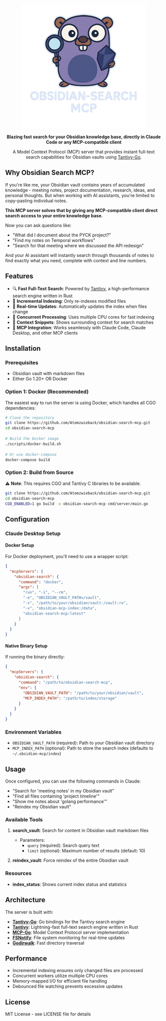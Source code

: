 <div align="center">
  <img src="logo.png" alt="Obsidian Search MCP Logo" width="400">

  **Blazing fast search for your Obsidian knowledge base, directly in Claude Code or any MCP-compatible client**

  A Model Context Protocol (MCP) server that provides instant full-text search capabilities for Obsidian vaults using [Tantivy-Go](https://github.com/anyproto/tantivy-go).
</div>

## Why Obsidian Search MCP?

If you're like me, your Obsidian vault contains years of accumulated knowledge - meeting notes, project documentation, research, ideas, and personal thoughts. But when working with AI assistants, you're limited to copy-pasting individual notes. 

**This MCP server solves that by giving any MCP-compatible client direct search access to your entire knowledge base.**

Now you can ask questions like:
- "What did I document about the PYCK project?"
- "Find my notes on Temporal workflows"
- "Search for that meeting where we discussed the API redesign"

And your AI assistant will instantly search through thousands of notes to find exactly what you need, complete with context and line numbers.

## Features

- 🔍 **Fast Full-Text Search**: Powered by [Tantivy](https://github.com/quickwit-oss/tantivy), a high-performance search engine written in Rust
- 📁 **Incremental Indexing**: Only re-indexes modified files
- 🔄 **Real-time Updates**: Automatically updates the index when files change
- 🚀 **Concurrent Processing**: Uses multiple CPU cores for fast indexing
- 📍 **Context Snippets**: Shows surrounding context for search matches
- 🔗 **MCP Integration**: Works seamlessly with Claude Code, Claude Desktop, and other MCP clients

## Installation

### Prerequisites

- Obsidian vault with markdown files
- Either Go 1.20+ OR Docker

### Option 1: Docker (Recommended)

The easiest way to run the server is using Docker, which handles all CGO dependencies:

```bash
# Clone the repository
git clone https://github.com/Atomzwieback/obsidian-search-mcp.git
cd obsidian-search-mcp

# Build the Docker image
./scripts/docker-build.sh

# Or use docker-compose
docker-compose build
```

### Option 2: Build from Source

⚠️ **Note**: This requires CGO and Tantivy C libraries to be available.

```bash
git clone https://github.com/Atomzwieback/obsidian-search-mcp.git
cd obsidian-search-mcp
CGO_ENABLED=1 go build -o obsidian-search-mcp cmd/server/main.go
```

## Configuration

### Claude Desktop Setup

#### Docker Setup

For Docker deployment, you'll need to use a wrapper script:

```json
{
  "mcpServers": {
    "obsidian-search": {
      "command": "docker",
      "args": [
        "run", "-i", "--rm",
        "-e", "OBSIDIAN_VAULT_PATH=/vault",
        "-v", "/path/to/your/obsidian/vault:/vault:ro",
        "-v", "obsidian-mcp-index:/data",
        "obsidian-search-mcp:latest"
      ]
    }
  }
}
```

#### Native Binary Setup

If running the binary directly:

```json
{
  "mcpServers": {
    "obsidian-search": {
      "command": "/path/to/obsidian-search-mcp",
      "env": {
        "OBSIDIAN_VAULT_PATH": "/path/to/your/obsidian/vault",
        "MCP_INDEX_PATH": "/path/to/index/storage"
      }
    }
  }
}
```

### Environment Variables

- `OBSIDIAN_VAULT_PATH` (required): Path to your Obsidian vault directory
- `MCP_INDEX_PATH` (optional): Path to store the search index (defaults to `~/.obsidian-mcp/index`)

## Usage

Once configured, you can use the following commands in Claude:

- "Search for 'meeting notes' in my Obsidian vault"
- "Find all files containing 'project timeline'"
- "Show me notes about 'golang performance'"
- "Reindex my Obsidian vault"

### Available Tools

1. **search_vault**: Search for content in Obsidian vault markdown files
   - Parameters:
     - `query` (required): Search query text
     - `limit` (optional): Maximum number of results (default: 10)

2. **reindex_vault**: Force reindex of the entire Obsidian vault

### Resources

- **index_status**: Shows current index status and statistics

## Architecture

The server is built with:
- **[Tantivy-Go](https://github.com/anyproto/tantivy-go)**: Go bindings for the Tantivy search engine
- **[Tantivy](https://github.com/quickwit-oss/tantivy)**: Lightning-fast full-text search engine written in Rust
- **[MCP-Go](https://github.com/mark3labs/mcp-go)**: Model Context Protocol server implementation
- **[FSNotify](https://github.com/fsnotify/fsnotify)**: File system monitoring for real-time updates
- **[Godirwalk](https://github.com/karrick/godirwalk)**: Fast directory traversal

## Performance

- Incremental indexing ensures only changed files are processed
- Concurrent workers utilize multiple CPU cores
- Memory-mapped I/O for efficient file handling
- Debounced file watching prevents excessive updates

## License

MIT License - see LICENSE file for details
